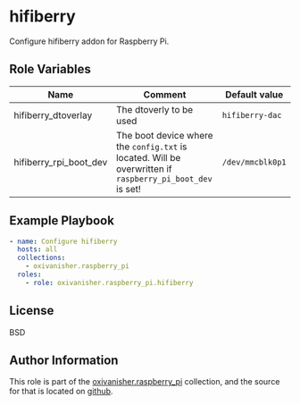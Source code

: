 hifiberry
=========

Configure hifiberry addon for Raspberry Pi.

Role Variables
--------------

| Name             | Comment                           | Default value                   |
|------------------|-----------------------------------|---------------------------------|
| hifiberry_dtoverlay    | The dtoverly to be used | `hifiberry-dac` |
| hifiberry_rpi_boot_dev | The boot device where the `config.txt` is located. Will be overwritten if `raspberry_pi_boot_dev` is set! | `/dev/mmcblk0p1` |


Example Playbook
----------------
```yaml
- name: Configure hifiberry
  hosts: all
  collections:
    - oxivanisher.raspberry_pi
  roles:
    - role: oxivanisher.raspberry_pi.hifiberry
```

License
-------

BSD

Author Information
------------------

This role is part of the [oxivanisher.raspberry_pi](https://galaxy.ansible.com/ui/repo/published/oxivanisher/raspberry_pi/) collection, and the source for that is located on [github](https://github.com/oxivanisher/collection-raspberry_pi).
